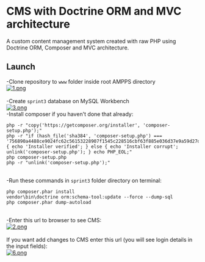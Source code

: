 # CMS with Doctrine ORM and MVC architecture

A custom content management system created with raw PHP using Doctrine ORM, Composer and MVC architecture.

## Launch

-Clone repository to `www` folder inside root AMPPS directory\
[![1.png](https://i.postimg.cc/5Nw1Xz4d/1.png)](https://postimg.cc/1f5bTfVJ)\
\
-Create `sprint3` database on MySQL Workbench\
[![3.png](https://i.postimg.cc/6pF1NjZd/3.png)](https://postimg.cc/sM9JYJwX)
\
-Install composer if you haven't done that already:
```
php -r "copy('https://getcomposer.org/installer', 'composer-setup.php');"
php -r "if (hash_file('sha384', 'composer-setup.php') === '756890a4488ce9024fc62c56153228907f1545c228516cbf63f885e036d37e9a59d27d63f46af1d4d07ee0f76181c7d3') { echo 'Installer verified'; } else { echo 'Installer corrupt'; unlink('composer-setup.php'); } echo PHP_EOL;"
php composer-setup.php
php -r "unlink('composer-setup.php');"
```
\
-Run these commands in `sprint3` folder directory on terminal:
```
php composer.phar install
vendor\bin\doctrine orm:schema-tool:update --force --dump-sql
php composer.phar dump-autoload
```
\
-Enter this url to browser to see CMS:\
[![2.png](https://i.postimg.cc/fT98f7py/2.png)](https://postimg.cc/SJmLy9yb)\
\
If you want add changes to CMS enter this url (you will see login details in the input fields):\
[![6.png](https://i.postimg.cc/zvP4HJyQ/6.png)](https://postimg.cc/rRxfv2CG)

